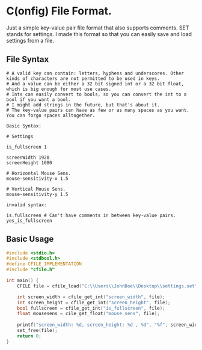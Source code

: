 # C(onfig) File Format.

Just a simple key-value pair file format that also supports comments.
SET stands for settings. I made this format so that you can easily save and load settings from a file.

## File Syntax

```
# A valid key can contain: letters, hyphens and underscores. Other kinds of characters are not permitted to be used in keys.
# And a value can be either a 32 bit signed int or a 32 bit float, which is big enough for most use cases.
# Ints can easily convert to bools, so you can convert the int to a bool if you want a bool.
# I might add strings in the future, but that's about it.
# The key-value pairs can have as few or as many spaces as you want. You can forgo spaces alltogether.

Basic Syntax:

# Settings

is_fullscreen 1

screenWidth 1920
screenHeight 1080

# Horizontal Mouse Sens.
mouse-sensitivity-x 1.5

# Vertical Mouse Sens.
mouse-sensitivity-y 1.5

invalid syntax:

is.fullscreen # Can't have comments in between key-value pairs. yes_is_fullscreen
```

## Basic Usage
```C
#include <stdio.h>
#include <stdbool.h>
#define CFILE_IMPLEMENTATION
#include "cfile.h"

int main() {
    CFILE file = cfile_load("C:\\Users\\JohnDoe\\Desktop\\settings.set");

    int screen_width = cfile_get_int("screen_width", file);
	int screen_height = cfile_get_int("screen_height", file);
    bool fullscreen = cfile_get_int("is_fullscreen", file);
	float mousesens = cile_get_float("mouse_sens", file);
	
    printf("screen_width: %d, screen_height: %d , %d", "%f", screen_width, screen_height, fullscreen, mousesens);
    set_free(file);
	return 0;
}
```
